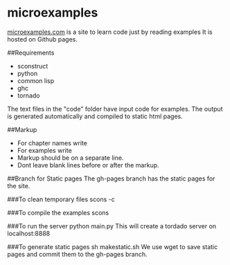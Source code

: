 microexamples
=============

[microexamples.com](microexamples.com) is a site to learn code just by reading examples
It is hosted on Github pages.

##Requirements
* sconstruct
* python
* common lisp
* ghc
* tornado

The text files in the "code" folder have input code for examples. The output is generated automatically and compiled to static html pages.

##Markup
* For chapter names write <!--Chapter=Your Chapter Name-->
* For examples write <!--Exercise-->
* Markup should be on a separate line.
* Dont leave blank lines before or after the markup.

##Branch for Static pages
The gh-pages branch has the static pages for the site.

###To clean temporary files
scons -c

###To compile the examples
scons

###To run the server
python main.py
This will create a tordado server on localhost:8888

###To generate static pages
sh makestatic.sh
We use wget to save static pages and commit them to the gh-pages branch.



